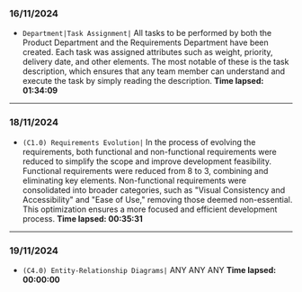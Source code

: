 ### 16/11/2024
- ``Department|Task Assignment|`` All tasks to be performed by both the Product Department and the Requirements Department have been created. Each task was assigned attributes such as weight, priority, delivery date, and other elements. The most notable of these is the task description, which ensures that any team member can understand and execute the task by simply reading the description.
**Time lapsed: 01:34:09**
  
---

### 18/11/2024
- ``(C1.0) Requirements Evolution|`` In the process of evolving the requirements, both functional and non-functional requirements were reduced to simplify the scope and improve development feasibility. Functional requirements were reduced from 8 to 3, combining and eliminating key elements. Non-functional requirements were consolidated into broader categories, such as "Visual Consistency and Accessibility" and "Ease of Use," removing those deemed non-essential. This optimization ensures a more focused and efficient development process.
**Time lapsed: 00:35:31**

---

### 19/11/2024
- ``(C4.0) Entity-Relationship Diagrams|`` ANY ANY ANY
**Time lapsed: 00:00:00**



